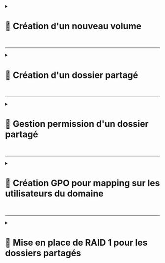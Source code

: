 <details>
<summary><h1>🎯 Création d'un nouveau volume<h1></summary>


---
</details>

---

<details>
<summary><h1>🎯 Création d'un dossier partagé<h1></summary>

</details>

---

<details>
<summary><h1>🎯 Gestion permission d'un dossier partagé<h1></summary>

</details>

---

<details>
<summary><h1>🎯 Création GPO pour mapping sur les utilisateurs du domaine<h1></summary>

</details>

---


<details>
<summary><h1>🎯 Mise en place de RAID 1 pour les dossiers partagés<h1></summary>

</details>
